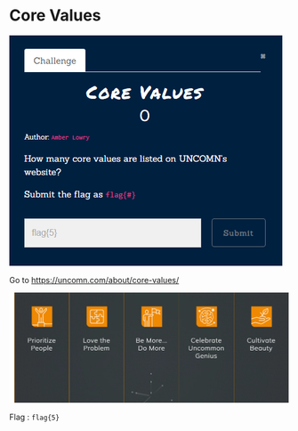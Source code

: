 # Core Values

![](../assets/start/core-values_1.png)

Go to https://uncomn.com/about/core-values/

![](../assets/start/core-values_2.png)

Flag : `flag{5}`
